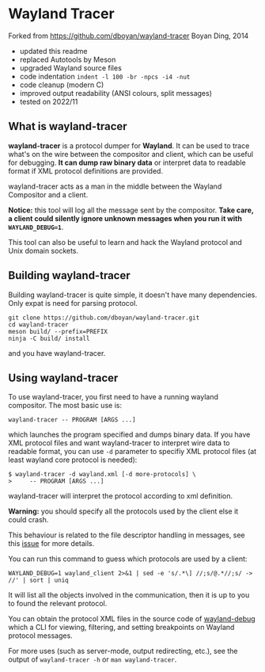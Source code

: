 # Wayland Tracer

Forked from https://github.com/dboyan/wayland-tracer Boyan Ding, 2014

* updated this readme
* replaced Autotools by Meson
* upgraded Wayland source files
* code indentation `indent -l 100 -br -npcs -i4 -nut`
* code cleanup (modern C)
* improved output readability (ANSI colours, split messages)
* tested on 2022/11

## What is wayland-tracer

**wayland-tracer** is a protocol dumper for **Wayland**. It can be used to trace what's on the wire
between the compositor and client, which can be useful for debugging. **It can dump raw binary
data** or interpret data to readable format if XML protocol definitions are provided.

wayland-tracer acts as a man in the middle between the Wayland Compositor and a client.

**Notice:** this tool will log all the message sent by the compositor.  **Take care, a client could
silently ignore unknown messages when you run it with `WAYLAND_DEBUG=1`**.

This tool can also be useful to learn and hack the Wayland protocol and Unix domain sockets.

## Building wayland-tracer

Building wayland-tracer is quite simple, it doesn't have many dependencies. Only expat is need for
parsing protocol.

```
git clone https://github.com/dboyan/wayland-tracer.git
cd wayland-tracer
meson build/ --prefix=PREFIX
ninja -C build/ install
```

and you have wayland-tracer.

## Using wayland-tracer

To use wayland-tracer, you first need to have a running wayland compositor.
The most basic use is:

```
wayland-tracer -- PROGRAM [ARGS ...]
```

which launches the program specified and dumps binary data. If you have XML protocol files and want
wayland-tracer to interpret wire data to readable format, you can use `-d` parameter to specifiy XML
protocol files (at least wayland core protocol is needed):

```
$ wayland-tracer -d wayland.xml [-d more-protocols] \
>     -- PROGRAM [ARGS ...]
```

wayland-tracer will interpret the protocol according to xml definition.

**Warning:** you should specify all the protocols used by the client else it could crash.

This behaviour is related to the file descriptor handling in messages, see this
[issue](https://github.com/dboyan/wayland-tracer/issues/1) for more details.

You can run this command to guess which protocols are used by a client:
```
WAYLAND_DEBUG=1 wayland_client 2>&1 | sed -e 's/.*\] //;s/@.*//;s/ -> //' | sort | uniq
```
It will list all the objects involved in the communication, then it is up to you to found the relevant protocol.

You can obtain the protocol XML files in the source code of
[wayland-debug](https://github.com/wmww/wayland-debug) which a CLI for viewing, filtering, and
setting breakpoints on Wayland protocol messages.

For more uses (such as server-mode, output redirecting, etc.), see the output of `wayland-tracer -h`
or `man wayland-tracer`.
